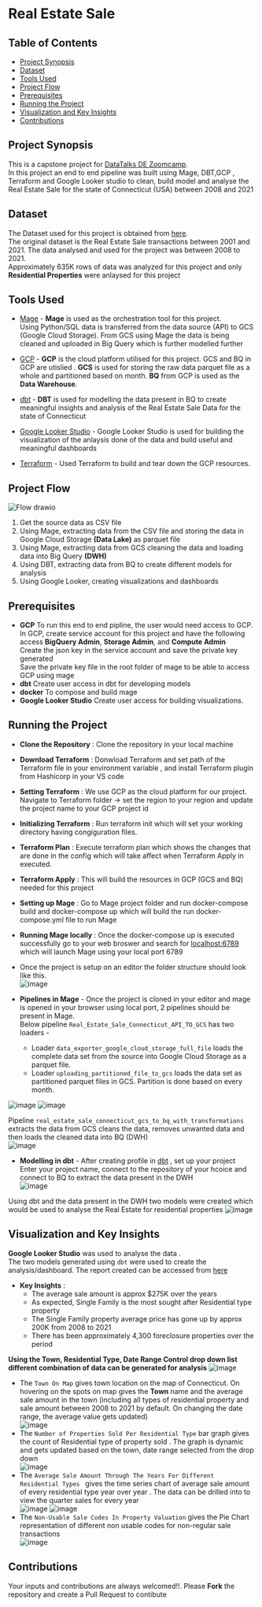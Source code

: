 
# Real Estate Sale

## Table of Contents
- [Project Synopsis](#project-synopsis)
- [Dataset](#dataset)
- [Tools Used](#tools-used)
- [Project Flow](#project-flow)
- [Prerequisites](#prerequisites)
- [Running the Project](#running-the-project)
- [Visualization and Key Insights](#visualization-and-key-insights)
- [Contributions](#contributions)

## Project Synopsis
This is a capstone project for [DataTalks DE Zoomcamp](https://github.com/DataTalksClub/data-engineering-zoomcamp/blob/main/README.md). <br>
In this project an end to end pipeline was built using Mage, DBT,GCP , Terraform and Google Looker studio to clean, build model and analyse the Real Estate Sale for the state of Connecticut (USA) between 2008 and 2021
## Dataset
The Dataset used for this project is obtained from [here](https://data.ct.gov/Housing-and-Development/Real-Estate-Sales-2001-2021-GL/5mzw-sjtu/about_data). <br>
The original dataset is the Real Estate Sale transactions between 2001 and 2021. The data analysed and used for the project was between 2008 to 2021. <br>
Approximately 635K rows of data was analyzed for this project and only **Residential Properties** were anlaysed for this project
## Tools Used
- [Mage](https://www.mage.ai/) - **Mage** is used as the orchestration tool for this project. <br>
  Using Python/SQL data is transferred from the data source (API) to GCS (Google Cloud Storage). From GCS using Mage the data is being cleaned and uploaded in Big Query which is further modelled further

-  [GCP](https://cloud.google.com/storage?hl=en) - **GCP** is the cloud platform utilised for this project. GCS and BQ in GCP are utislied . **GCS** is used for storing the raw data parquet file as a whole and partitioned based on month. **BQ** from GCP is used as the **Data Warehouse**.
  
-  [dbt](https://auth.cloud.getdbt.com/) - **DBT** is used for modelling the data present in BQ to create meaningful insights and analysis of the Real Estate Sale Data for the state of Connecticut
  
-  [Google Looker Studio](https://lookerstudio.google.com/overview) - Google Looker Studio is used for building the visualization of the anlaysis done of the data and build useful and meaningful dashboards

-  [Terraform](https://www.terraform.io/) - Used Terraform to build and tear down the GCP resources.
## Project Flow
![Flow drawio](https://github.com/joyrijith/Real_Estate_Sale_Connecticut/assets/89081604/23d6fda6-186a-4c82-ac3a-7d1d9e88c3db)


1. Get the source data as CSV file <br>
2. Using Mage, extracting data from the CSV file and storing the data in Google Cloud Storage **(Data Lake)** as parquet file <br>
3. Using Mage, extracting data from GCS cleaning the data and loading data into Big Query **(DWH)** <br>
4. Using DBT, extracting data from BQ to create different models for analysis <br>
5. Using Google Looker, creating visualizations and dashboards <br>

## Prerequisites
- **GCP**
 To run this end to end pipline, the user would need access to GCP. <br>
 In GCP, create service account for this project and have the following access **BigQuery Admin**, **Storage Admin**, and **Compute Admin** <br>
 Create the json key in the service account and save the private key generated <br>
 Save the private key file in the root folder of mage to be able to access GCP using mage
- **dbt** Create user access in dbt for developing models
- **docker** To compose and build mage 
- **Google Looker Studio**  Create user access for building visualizations.
## Running the Project
- **Clone the Repository** : Clone the repository in your local machine
- **Download Terraform** : Donwload Terraform and set path of the Terraform file in your environment variable , and install Terraform plugin from Hashicorp in your VS code
- **Setting Terraform** : We use GCP as the cloud platform for our project. Navigate to Terraform folder -> set the region to your region and update the  project name to your GCP project id
- **Initializing Terraform** :  Run terraform init which will set your working directory having congiguration files.
- **Terraform Plan** : Execute terraform plan which shows the changes that are done in the config which will take affect when Terraform Apply in executed.
- **Terraform Apply** : This will build the resources in GCP (GCS and BQ) needed for this project
- **Setting up Mage** : Go to Mage project folder and run docker-compose build and docker-compose up which will build the run docker-compose.yml file to run Mage
- **Running Mage locally** : Once the docker-compose up is executed successfully go to your web broswer and search for [localhost:6789](http://localhost:6789/overview?tab=week) which will launch Mage using your local port 6789
- Once the project is setup on an editor the folder structure should look like this.<br>
![image](https://github.com/joyrijith/Real_Estate_Sale_Connecticut/assets/89081604/7d1330d6-00cc-45bf-a609-ff02411fe750)

- **Pipelines in Mage** - Once the project is cloned in your editor and mage is opened in your browser using local port, 2 pipelines should be present in Mage. <br>
Below pipeline `Real_Estate_Sale_Connecticut_API_TO_GCS` has two loaders -
  - Loader `data_exporter_google_cloud_storage_full_file` loads the complete data set from the source into Google Cloud Storage as a parquet file. <br>
  - Loader `uploading_partitioned_file_to_gcs` loads the data set as partitioned parquet files in GCS. Partition is done based on every month.<br>
  
![image](https://github.com/joyrijith/Real_Estate_Sale_Connecticut/assets/89081604/cf2e21b8-3590-471a-b76c-8583171745ca)
![image](https://github.com/joyrijith/Real_Estate_Sale_Connecticut/assets/89081604/848bd806-134e-48a0-9640-ca13728fc3a5)

Pipeline `real_estate_sale_connecticut_gcs_to_bq_with_transformations` extracts the data from GCS cleans the data, removes unwanted data and then loads the cleaned data into BQ (DWH) <br>
![image](https://github.com/joyrijith/Real_Estate_Sale_Connecticut/assets/89081604/7dfc515b-df79-4524-8a07-6f13bac62cd6)

- **Modelling in dbt** - After creating profile in [dbt](https://auth.cloud.getdbt.com/) , set up your project <br>
Enter your project name, connect to the repository of your hcoice and connect to BQ to extract the data present in the DWH <br>
![image](https://github.com/joyrijith/Real_Estate_Sale_Connecticut/assets/89081604/bb45dcdb-076a-4aad-8768-0cb08d66a3e8) <br>

Using dbt and the data present in the DWH two models were created which would be used to analyse the Real Estate for residential properties
![image](https://github.com/joyrijith/Real_Estate_Sale_Connecticut/assets/89081604/b76ffd9b-0fea-4c07-8344-17a84bd83ee0)
  
## Visualization and Key Insights 
**Google Looker Studio** was used to analyse the data . <br>
The two models generated using `dbt` were used to create the analysis/dashboard. The report created can be accessed from [here](https://lookerstudio.google.com/u/0/reporting/919d1c5f-f390-4f66-afa6-9518e02b25cd/page/ZAc4D) <br>

- **Key Insights** :
  - The average sale amount is approx $275K over the years
  - As expected, Single Family is the most sought after Residential type property
  - The Single Family property average price has gone up by approx 200K from 2008 to 2021
  - There has been approximately 4,300 foreclosure properties over the period 

**Using the Town, Residential Type, Date Range Control drop down list different combination of data can be generated for analysis**
![image](https://github.com/joyrijith/Real_Estate_Sale_Connecticut/assets/89081604/2af3cb13-cf1d-4de8-a960-6966cd157eb9) <br>

- The `Town On Map` gives town location on the map of Connecticut. On hovering on the spots on map gives the **Town** name and the average sale amount in the town (including all types of residential property and sale amount between 2008 to 2021 by default. On changing the date range, the average value gets updated) <br>
![image](https://github.com/joyrijith/Real_Estate_Sale_Connecticut/assets/89081604/654f475c-7c52-428f-8b6d-aeea894e44aa) <br>
- The `Number of Properties Sold Per Residential Type` bar graph gives the count of Residential type of property sold . The graph is dynamic and gets updated based on the town, date range selected from the drop down <br>
![image](https://github.com/joyrijith/Real_Estate_Sale_Connecticut/assets/89081604/60561c1b-8f4a-4f14-8cbc-58a93bf93681) <br>
- The `Average Sale Amount Through The Years For Different Residential Types ` gives the time series chart of average sale amount of every residential type year over year . The data can be drilled into to view the quarter sales for every year <br>
![image](https://github.com/joyrijith/Real_Estate_Sale_Connecticut/assets/89081604/dbd7424e-782f-4c85-8650-1bbe3b0be40d) ![image](https://github.com/joyrijith/Real_Estate_Sale_Connecticut/assets/89081604/fbf4488f-c01e-4a15-843b-a897440c71a9)
- The `Non-Usable Sale Codes In Property Valuation` gives the Pie Chart representation of different non usable codes for non-regular sale transactions <br>
![image](https://github.com/joyrijith/Real_Estate_Sale_Connecticut/assets/89081604/af5fb7e7-145e-4392-9f84-8a3716f13575)


## Contributions
Your inputs and contributions are always welcomed!!. Please **Fork** the repository and create a Pull Request to contibute
